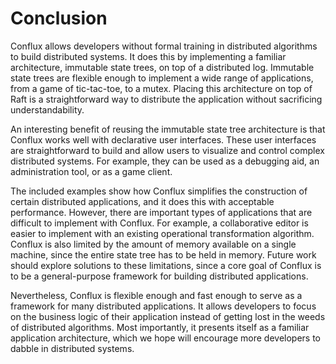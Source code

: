 # Conclusion

Conflux allows developers without formal training in distributed algorithms to build distributed systems. It does this by implementing a familiar architecture, immutable state trees, on top of a distributed log. Immutable state trees are flexible enough to implement a wide range of applications, from a game of tic-tac-toe, to a mutex. Placing this architecture on top of Raft is a straightforward way to distribute the application without sacrificing understandability.

An interesting benefit of reusing the immutable state tree architecture is that Conflux works well with declarative user interfaces. These user interfaces are straightforward to build and allow users to visualize and control complex distributed systems. For example, they can be used as a debugging aid, an administration tool, or as a game client.

The included examples show how Conflux simplifies the construction of certain distributed applications, and it does this with acceptable performance. However, there are important types of applications that are difficult to implement with Conflux. For example, a collaborative editor is easier to implement with an existing operational transformation algorithm. Conflux is also limited by the amount of memory available on a single machine, since the entire state tree has to be held in memory. Future work should explore solutions to these limitations, since a core goal of Conflux is to be a general-purpose framework for building distributed applications.

Nevertheless, Conflux is flexible enough and fast enough to serve as a framework for many distributed applications. It allows developers to focus on the business logic of their application instead of getting lost in the weeds of distributed algorithms. Most importantly, it presents itself as a familiar application architecture, which we hope will encourage more developers to dabble in distributed systems.
